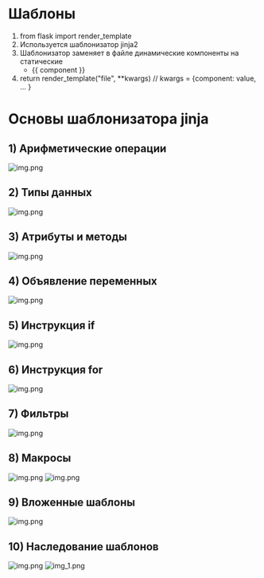 # Шаблоны
1) from flask import render_template
2) Используется шаблонизатор jinja2
3) Шаблонизатор заменяет в файле динамические компоненты на статические
    - {{ component }}
4) return render_template("file", **kwargs) // kwargs = {component: value, ... }

# Основы шаблонизатора jinja
## 1) Арифметические операции  
![img.png](images/img.png)

## 2) Типы данных  
![img.png](images/img2.png)

## 3) Атрибуты и методы  
![img.png](images/img3.png)

## 4) Объявление переменных  
![img.png](images/img4.png)

## 5) Инструкция if  
![img.png](images/img5.png)

## 6) Инструкция for  
![img.png](images/img6.png)

## 7) Фильтры  
![img.png](images/img7.png)

## 8) Макросы  
![img.png](images/img8.png)
![img.png](images/img9.png)

## 9) Вложенные шаблоны  
![img.png](images/img10.png)

## 10) Наследование шаблонов  
![img.png](images/img11.png)
![img_1.png](images/img12.png)

